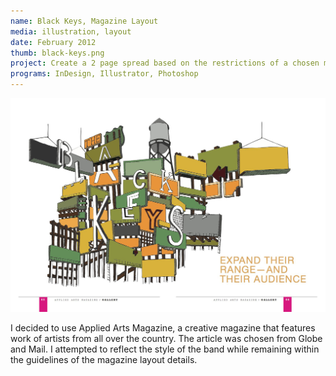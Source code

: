 ```yaml
---
name: Black Keys, Magazine Layout
media: illustration, layout
date: February 2012
thumb: black-keys.png
project: Create a 2 page spread based on the restrictions of a chosen magazine. Font, page size, style, colour, and layout style were all factors to consider. Minimum 4 hand made illustrations must be included.
programs: InDesign, Illustrator, Photoshop
---
```


![Black Keys](img/black-keys-big.png)

I decided to use Applied Arts Magazine, a creative magazine that features work of artists from all over the country. The article was chosen from Globe and Mail. I attempted to reflect the style of the band while remaining within the guidelines of the magazine layout details.